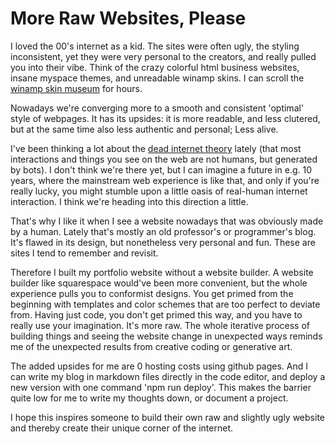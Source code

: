# More Raw Websites, Please

<p align="center">
</p>

I loved the 00's internet as a kid.
The sites were often ugly, the styling inconsistent, yet they were very personal to the creators, and really pulled you into their vibe. Think of the crazy colorful html business websites, insane myspace themes, and unreadable winamp skins. I can scroll the [winamp skin museum](https://skins.webamp.org/) for hours.

Nowadays we're converging more to a smooth and consistent 'optimal' style of webpages.
It has its upsides: it is more readable, and less clutered, but at the same time also less authentic and personal; Less alive. 

I've been thinking a lot about the [dead internet theory](https://en.wikipedia.org/wiki/Dead_Internet_theory) lately (that most interactions and things you see on the web are not humans, but generated by bots). I don't think we're there yet, but I can imagine a future in e.g. 10 years, where the mainstream web experience is like that, and only if you're really lucky, you might stumble upon a little oasis of real-human internet interaction. I think we're heading into this direction a little.

That's why I like it when I see a website nowadays that was obviously made by a human. Lately that's mostly an old professor's or programmer's blog. It's flawed in its design, but nonetheless very personal and fun. These are sites I tend to remember and revisit.

Therefore I built my portfolio website without a website builder. A website builder like squarespace would've been more convenient, but the whole experience pulls you to conformist designs. You get primed from the beginning with templates and color schemes that are too perfect to deviate from. Having just code, you don't get primed this way, and you have to really use your imagination. It's more raw. The whole iterative process of building things and seeing the website change in unexpected ways reminds me of the unexpected results from creative coding or generative art.

The added upsides for me are 0 hosting costs using github pages. And I can write my blog in markdown files directly in the code editor, and deploy a new version with one command 'npm run deploy'. This makes the barrier quite low for me to write my thoughts down, or document a project.

I hope this inspires someone to build their own raw and slightly ugly website and thereby create their unique corner of the internet. 
